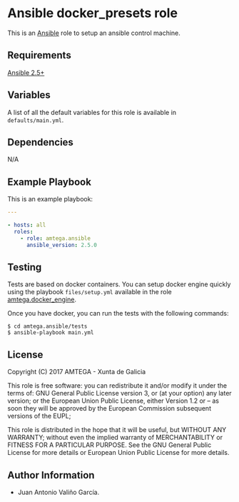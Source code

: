 # Ansible docker_presets role

This is an [Ansible](http://www.ansible.com) role to setup an ansible control machine.

## Requirements

[Ansible 2.5+](http://docs.ansible.com/ansible/latest/intro_installation.html)

## Variables

A list of all the default variables for this role is available in `defaults/main.yml`.

## Dependencies

N/A

## Example Playbook

This is an example playbook:

```yaml
---

- hosts: all
  roles:
    - role: amtega.ansible
      ansible_version: 2.5.0  
```

## Testing

Tests are based on docker containers. You can setup docker engine quickly using the playbook `files/setup.yml` available in the role [amtega.docker_engine](https://galaxy.ansible.com/amtega/docker_engine).

Once you have docker, you can run the tests with the following commands:

```shell
$ cd amtega.ansible/tests
$ ansible-playbook main.yml
```

## License

Copyright (C) 2017 AMTEGA - Xunta de Galicia

This role is free software: you can redistribute it and/or modify
it under the terms of:
GNU General Public License version 3, or (at your option) any later version;
or the European Union Public License, either Version 1.2 or – as soon
they will be approved by the European Commission ­subsequent versions of
the EUPL;

This role is distributed in the hope that it will be useful,
but WITHOUT ANY WARRANTY; without even the implied warranty of
MERCHANTABILITY or FITNESS FOR A PARTICULAR PURPOSE.  See the
GNU General Public License for more details or European Union Public License for more details.

## Author Information

- Juan Antonio Valiño García.
